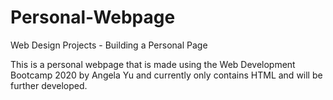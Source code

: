 # Personal-Webpage
Web Design Projects - Building a Personal Page

This is a personal webpage that is made using the Web Development Bootcamp 2020 by Angela Yu and currently only contains HTML and will be further developed.
